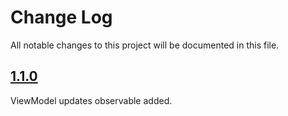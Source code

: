 # Change Log

All notable changes to this project will be documented in this file.

## [1.1.0](https://github.com/sinarionn/ReusableView/releases/tag/1.1.0)

ViewModel updates observable added.

